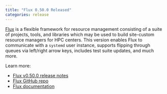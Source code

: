 ```yaml
---
title: "Flux 0.50.0 Released"
categories: release
---
```


[Flux](https://github.com/flux-framework/flux-core) is a flexible framework for resource management consisting of a suite of projects, tools, and libraries which may be used to build site-custom resource managers for HPC centers. This version enables Flux to communicate with a `systemd` user instance, supports flipping through queues via left/right arrow keys, includes test suite updates, and much more.

Learn more:

- [Flux v0.50.0 release notes](https://github.com/flux-framework/flux-core/blob/v0.50.0/NEWS.md)
- [Flux GitHub repo](https://github.com/flux-framework/flux-core)
- [Flux documentation](https://flux-framework.readthedocs.io/en/latest/)
